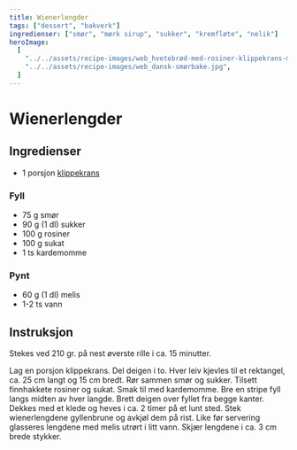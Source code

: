 ```yaml
---
title: Wienerlengder
tags: ["dessert", "bakverk"]
ingredienser: ["smør", "mørk sirup", "sukker", "kremfløte", "nelik"]
heroImage:
  [
    "../../assets/recipe-images/web_hvetebrød-med-rosiner-klippekrans-mandelfylte-smørboller-eplegjemmer.jpg",
    "../../assets/recipe-images/web_dansk-smørbake.jpg",
  ]
---
```


# Wienerlengder

## Ingredienser

- 1 porsjon [klippekrans](./klippekrans-2)

### Fyll

- 75 g smør
- 90 g (1 dl) sukker
- 100 g rosiner
- 100 g sukat
- 1 ts kardemomme

### Pynt

- 60 g (1 dl) melis
- 1-2 ts vann

## Instruksjon

Stekes ved 210 gr. på nest øverste rille i ca. 15 minutter.

Lag en porsjon klippekrans. Del deigen i to. Hver leiv kjevles til et rektangel, ca. 25 cm langt og 15 cm bredt. Rør sammen smør og sukker. Tilsett finnhakkete rosiner og sukat. Smak til med kardemomme. Bre en stripe fyll langs midten av hver langde. Brett deigen over fyllet fra begge kanter. Dekkes med et klede og heves i ca. 2 timer på et lunt sted. Stek wienerlengdene gyllenbrune og avkjøl dem på rist. Like før servering glasseres lengdene med melis utrørt i litt vann. Skjær lengdene i ca. 3 cm brede stykker.
